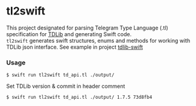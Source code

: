 # tl2swift

This project designated for parsing Telegram Type Language (.tl) specification for [TDLib](https://github.com/tdlib/td) and generating Swift code. <br>
`tl2swift` generates swift structures, enums and methods for working with TDLib json interface. See example in project [tdlib-swift](https://github.com/modestman/tdlib-swift)


### Usage 
```shell
$ swift run tl2swift td_api.tl ./output/
```

Set TDLib version & commit in header comment
```shell
$ swift run tl2swift td_api.tl ./output/ 1.7.5 73d8fb4
```
